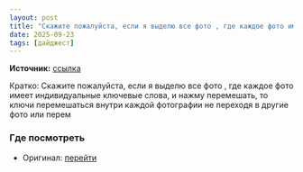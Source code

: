 ```yaml
---
layout: post
title: "Скажите пожалуйста, если я выделю все фото , где каждое фото имеет индивидуальные ключевые сло [...]"
date: 2025-09-23
tags: [дайджест]
---
```


**Источник:** [ссылка](https://t.me/imstocker_chat_ru/12020)

Кратко: Скажите пожалуйста, если я выделю все фото , где каждое фото имеет индивидуальные ключевые слова, и нажму перемешать, то ключи перемешаться внутри каждой фотографии не переходя в другие фото или перем

### Где посмотреть
- Оригинал: [перейти]({link})
